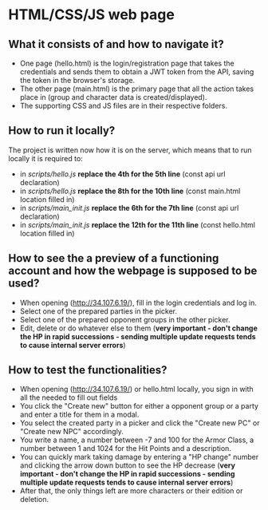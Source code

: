 # HTML/CSS/JS web page 

## What it consists of and how to navigate it?
* One page (hello.html) is the login/registration page that takes the credentials and sends them to obtain a JWT token from the API,
saving the token in the browser's storage.
* The other page (main.html) is the primary page that all the action takes place in (group and character data is created/displayed).
* The supporting CSS and JS files are in their respective folders.

## How to run it locally?
The project is written now how it is on the server, which means that to run locally it is required to:
* in *scripts/hello.js* **replace the 4th for the 5th line** (const api url declaration)
* in *scripts/hello.js* **replace the 8th for the 10th line** (const main.html location filled in)
* in *scripts/main_init.js* **replace the 6th for the 7th line** (const api url declaration)
* in *scripts/main_init.js* **replace the 12th for the 11th line** (const hello.html location filled in)

## How to see the a preview of a functioning account and how the webpage is supposed to be used?
* When opening (http://34.107.6.19/), fill in the login credentials and log in.
* Select one of the prepared parties in the picker.
* Select one of the prepared opponent groups in the other picker.
* Edit, delete or do whatever else to them 
(**very important - don't change the HP in rapid successions - sending multiple update requests tends to cause internal server errors**)

## How to test the functionalities?
* When opening (http://34.107.6.19/) or hello.html locally, you sign in with all the needed to fill out fields
* You click the "Create new" button for either a opponent group or a party and enter a title for them in a modal.
* You select the created party in a picker and click the "Create new PC" or "Create new NPC" accordingly.
* You write a name, a number between -7 and 100 for the Armor Class, a number between 1 and 1024 for the Hit Points and a description.
* You can quickly mark taking damage by entering a "HP change" number and clicking the arrow down button to see the HP decrease
(**very important - don't change the HP in rapid successions - sending multiple update requests tends to cause internal server errors**)
* After that, the only things left are more characters or their edition or deletion.
